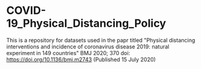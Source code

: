 # COVID-19_Physical_Distancing_Policy

This is a repository for datasets used in the papr titled "Physical distancing interventions and incidence of coronavirus disease 2019: natural experiment in 149 countries"
BMJ 2020; 370 doi: https://doi.org/10.1136/bmj.m2743 (Published 15 July 2020)

